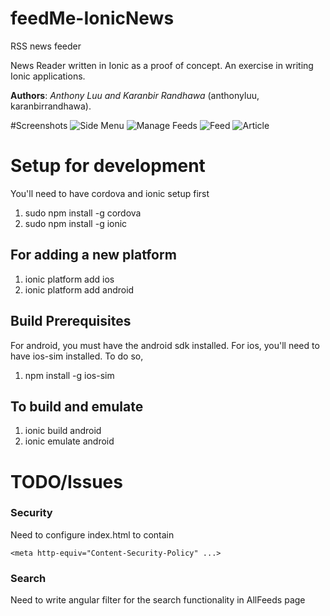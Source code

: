 # feedMe-IonicNews
RSS news feeder

News Reader written in Ionic as a proof of concept. An exercise in writing Ionic applications.

__Authors__: _Anthony Luu and Karanbir Randhawa_ (anthonyluu, karanbirrandhawa).

#Screenshots
![Side Menu](screenshots/Menu.png)
![Manage Feeds](screenshots/ManageFeeds.png)
![Feed](screenshots/Feed.png)
![Article](screenshots/News.png)

# Setup for development
You'll need to have cordova and ionic setup first
1. sudo npm install -g cordova
2. sudo npm install -g ionic

## For adding a new platform
1. ionic platform add ios
2. ionic platform add android

## Build Prerequisites
For android, you must have the android sdk installed.
For ios, you'll need to have ios-sim installed. To do so,

1. npm install -g ios-sim

## To build and emulate
1. ionic build android
2. ionic emulate android

# TODO/Issues
### Security
Need to configure index.html to contain 
```
<meta http-equiv="Content-Security-Policy" ...>
```

### Search
Need to write angular filter for the search functionality in AllFeeds page
